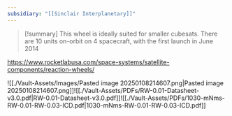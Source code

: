 ```yaml
---
subsidiary: "[[Sinclair Interplanetary]]"
---
```


>[!summary]
>This wheel is ideally suited for smaller cubesats. There are 10 units on-orbit on 4 spacecraft, with the first launch in June 2014

https://www.rocketlabusa.com/space-systems/satellite-components/reaction-wheels/



![[./Vault-Assets/Images/Pasted image 20250108214607.png|Pasted image 20250108214607.png]]![[./Vault-Assets/PDFs/RW-0.01-Datasheet-v3.0.pdf|RW-0.01-Datasheet-v3.0.pdf]]![[./Vault-Assets/PDFs/1030-mNms-RW-0.01-RW-0.03-ICD.pdf|1030-mNms-RW-0.01-RW-0.03-ICD.pdf]]